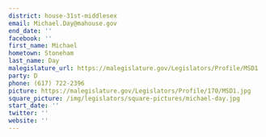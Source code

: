 ```yaml
---
district: house-31st-middlesex
email: Michael.Day@mahouse.gov
end_date: ''
facebook: ''
first_name: Michael
hometown: Stoneham
last_name: Day
malegislature_url: https://malegislature.gov/Legislators/Profile/MSD1
party: D
phone: (617) 722-2396
picture: https://malegislature.gov/Legislators/Profile/170/MSD1.jpg
square_picture: /img/legislators/square-pictures/michael-day.jpg
start_date: ''
twitter: ''
website: ''
---
```

